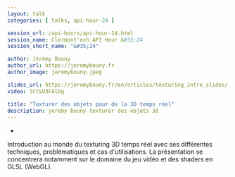 ```yaml
---
layout: talk
categories: [ talks, api-hour-24 ]

session_url: /api-hours/api-hour-24.html
session_name: Clermont'ech API Hour &#35;24
session_short_name: "&#35;24"

author: Jérémy Bouny
author_url: https://jeremybouny.fr
author_image: jeremybouny.jpeg

slides_url: https://jeremybouny.fr/en/articles/texturing_intro_slides/
video: lCtSU3FAlDg

title: "Texturer des objets pour de la 3D temps réel"
description: jeremy bouny texturer des objets 3d
---
```

-

Introduction au monde du texturing 3D temps réel avec ses différentes techniques, problématiques et cas  d'utilisations. La présentation se concentrera notamment sur le domaine du jeu vidéo et des shaders en GLSL (WebGL).
